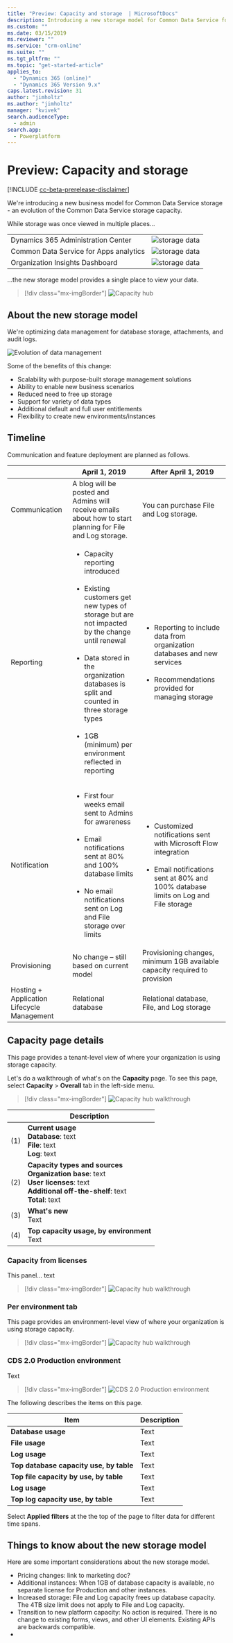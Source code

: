 ```yaml
---
title: "Preview: Capacity and storage  | MicrosoftDocs"
description: Introducing a new storage model for Common Data Service for Apps.
ms.custom: ""
ms.date: 03/15/2019
ms.reviewer: ""
ms.service: "crm-online"
ms.suite: ""
ms.tgt_pltfrm: ""
ms.topic: "get-started-article"
applies_to: 
  - "Dynamics 365 (online)"
  - "Dynamics 365 Version 9.x"
caps.latest.revision: 31
author: "jimholtz"
ms.author: "jimholtz"
manager: "kvivek"
search.audienceType: 
  - admin
search.app: 
  - Powerplatform
---
```

# Preview: Capacity and storage

[!INCLUDE [cc-beta-prerelease-disclaimer](../includes/cc-beta-prerelease-disclaimer.md)]

We're introducing a new business model for Common Data Service storage - an evolution of the Common Data Service storage capacity.

While storage was once viewed in multiple places...

|  |  |
|---------|---------|
|Dynamics 365 Administration Center     | ![](media/storage-data-365-admin-center500.png "storage data")       |
|Common Data Service for Apps analytics     | ![](media/storage-data-ppac-analytics500.png "storage data")       |
|Organization Insights Dashboard |![](media/storage-data-org-insights500.png "storage data") |

...the new storage model provides a single place to view your data.

> [!div class="mx-imgBorder"] 
> ![](media/storage-data-capacity-page.png "Capacity hub")

## About the new storage model

We're optimizing data management for database storage, attachments, and audit logs.

![](media/storage-model-evolution.png "Evolution of data management")

Some of the benefits of this change: 

- Scalability with purpose-built storage management solutions
- Ability to enable new business scenarios
- Reduced need to free up storage
- Support for variety of data types
- Additional default and full user entitlements
- Flexibility to create new environments/instances 

## Timeline

Communication and feature deployment are planned as follows.

|  | April 1, 2019 | After April 1, 2019  |
|---------|---------|---------|
|Communication     | A blog will be posted and Admins will receive emails about how to start planning for File and Log storage. | You can purchase File and Log storage. |
|Reporting     | <ul><li>Capacity reporting introduced</li><br /><li>Existing customers get new types of storage but are not impacted by the change until renewal</li><br /><li>Data stored in the organization databases is split and counted in three storage types</li><br /><li>1GB (minimum) per environment reflected in reporting</li></ul> |<ul><li>Reporting to include data from organization databases and new services</li><br /><li>Recommendations provided for managing storage</li></ul> |
|Notification     |<ul><li>First four weeks email sent to Admins for awareness </li><br /><li>Email notifications sent at 80% and 100% database limits</li><br /><li>No email notifications sent on Log and File storage over limits</li></ul> |<ul><li>Customized notifications sent with Microsoft Flow integration</li><br /><li>Email notifications sent at 80% and 100% database limits on Log and File storage</li></ul>  |
|Provisioning     |No change – still based on current model   |Provisioning changes, minimum 1GB available capacity required to provision |
|Hosting + Application Lifecycle Management    |Relational database  |Relational database, File, and Log storage |

## Capacity page details

This page provides a tenant-level view of where your organization is using storage capacity.

Let's do a walkthrough of what's on the **Capacity** page. To see this page, select **Capacity** > **Overall** tab in the left-side menu.

> [!div class="mx-imgBorder"] 
> ![](media/storage-data-capacity-page-review.png "Capacity hub walkthrough")

|  |Description |
|---------|---------|
|(1)   |**Current usage**<br />**Database**: text<br />**File**: text<br />**Log**: text<br />         |
|(2)    |**Capacity types and sources**<br />**Organization base**: text<br />**User licenses**: text<br />**Additional off-the-shelf**: text<br />**Total**: text         |
|(3)    |**What's new**<br />Text         |
|(4)     |**Top capacity usage, by environment**<br />Text         |

### Capacity from licenses

This panel... text 

> [!div class="mx-imgBorder"] 
> ![](media/storage-data-capacity-from-licenses2.png "Capacity hub walkthrough")

### Per environment tab

This page provides an environment-level view of where your organization is using storage capacity.

> [!div class="mx-imgBorder"] 
> ![](media/storage-data-per-environment2.png "Capacity hub walkthrough")

### CDS 2.0 Production environment

Text

> [!div class="mx-imgBorder"] 
> ![](media/storage-data-cds2-prod-env2.png "CDS 2.0 Production environment")

The following describes the items on this page.

|Item  |Description  |
|---------|---------|
|**Database usage**     | Text        |
|**File usage**    | Text         |
|**Log usage**     | Text        |
|**Top database capacity use, by table** | Text |
|**Top file capacity by use, by table** | Text |
|**Log usage** | Text    |
|**Top log capacity use, by table** | Text  |

Select **Applied filters** at the the top of the page to filter data for different time spans.

## Things to know about the new storage model

Here are some important considerations about the new storage model.

- Pricing changes: link to marketing doc?
- Additional instances: When 1GB of database capacity is available, no separate license for Production and other instances.
- Increased storage: File and Log capacity frees up database capacity. The 4TB size limit does not apply to File and Log capacity.
- Transition to new platform capacity: No action is required. There is no change to existing forms, views, and other UI elements. Existing APIs are backwards compatible.
- 




